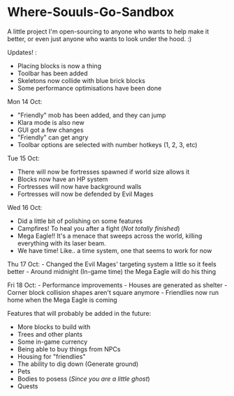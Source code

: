 # Where-Souuls-Go-Sandbox
 A little project I'm open-sourcing to anyone who wants to help make it better, or even just anyone who wants to look under the hood. :)

 Updates! :
   - Placing blocks is now a thing
   - Toolbar has been added
   - Skeletons now collide with blue brick blocks
   - Some performance optimisations have been done

Mon 14 Oct:
   - "Friendly" mob has been added, and they can jump
   - Klara mode is also new
   - GUI got a few changes
   - "Friendly" can get angry
   - Toolbar options are selected with number hotkeys (1, 2, 3, etc)
   
   
Tue 15 Oct:
   - There will now be fortresses spawned if world size allows it
   - Blocks now have an HP system 
   - Fortresses will now have background walls
   - Fortresses will now be defended by Evil Mages

Wed 16 Oct:
   - Did a little bit of polishing on some features
   - Campfires! To heal you after a fight (*Not totally finished*)
   - Mega Eagle!! It's a menace that sweeps across the world, killing everything with its laser beam.
   - We have time! Like.. a time system, one that seems to work for now

Thu 17 Oct:
    - Changed the Evil Mages' targeting system a little so it feels better
    - Around midnight (In-game time) the Mega Eagle will do his thing
    
Fri 18 Oct:
    - Performance improvements
    - Houses are generated as shelter
    - Corner block collision shapes aren't square anymore
    - Friendlies now run home when the Mega Eagle is coming





Features that will probably be added in the future:
   - More blocks to build with
   - Trees and other plants
   - Some in-game currency
   - Being able to buy things from NPCs
   - Housing for "friendlies"
   - The ability to dig down (Generate ground)
   - Pets
   - Bodies to posess (*Since you are a little ghost*)
   - Quests
